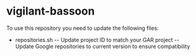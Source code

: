 # vigilant-bassoon

To use this repository you need to update the following files:
- repositories.sh
-- Update project ID to match your GAR project
-- Update Google repositories to current version to ensure compatibility